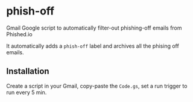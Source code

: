 # phish-off
Gmail Google script to automatically filter-out phishing-off emails from Phished.io

It automatically adds a `phish-off` label and archives all the phising off emails.

## Installation
Create a script in your Gmail, copy-paste the `Code.gs`, set a run trigger to run every 5 min.
